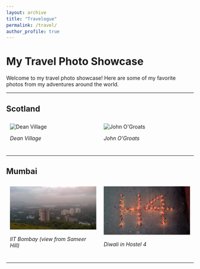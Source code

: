 ```yaml
---
layout: archive
title: "Travelogue"
permalink: /travel/
author_profile: true
---
```


# My Travel Photo Showcase

Welcome to my travel photo showcase! Here are some of my favorite photos from my adventures around the world.

---

## Scotland
<div style="display: flex; flex-wrap: wrap;">
  <div style="flex: 1; margin: 10px;">
    <img src="/images/scot1.heic" alt="Dean Village" style="max-width: 100%;">
    <p><em>Dean Village</em></p>
  </div>
  <div style="flex: 1; margin: 10px;">
    <img src="/images/scot2.heic" alt="John O'Groats" style="max-width: 100%;">
    <p><em>John O'Groats</em></p>
  </div>
</div>

---

## Mumbai
<div style="display: flex; flex-wrap: wrap;">
  <div style="flex: 1; margin: 10px;">
    <img src="/images/mum1.jpeg" alt="IIT Bombay from Sameer Hill" style="max-width: 100%;">
    <p><em>IIT Bombay (view from Sameer Hill)</em></p>
  </div>
  <div style="flex: 1; margin: 10px;">
    <img src="/images/mum2.jpg" alt="Hostel 4 Diwali" style="max-width: 100%;">
    <p><em>Diwali in Hostel 4</em></p>
  </div>
</div>

---
